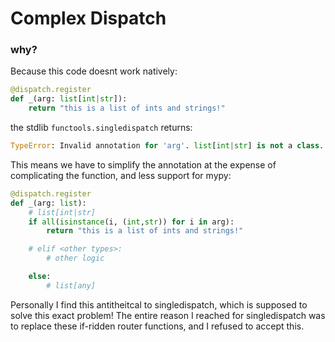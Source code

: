 # Complex Dispatch


### why? 
Because this code doesnt work natively:
```python
@dispatch.register
def _(arg: list[int|str]):
    return "this is a list of ints and strings!"
```

the stdlib `functools.singledispatch` returns:
```python
TypeError: Invalid annotation for 'arg'. list[int|str] is not a class.
```

This means we have to simplify the annotation at the expense of complicating the function, and less support for mypy:
```python
@dispatch.register
def _(arg: list):
    # list[int|str]
    if all(isinstance(i, (int,str)) for i in arg):
        return "this is a list of ints and strings!"

    # elif <other types>:
        # other logic

    else:
        # list[any]
```

Personally I find this antitheitcal to singledispatch, which is supposed to solve this exact problem!
The entire reason I reached for singledispatch was to replace these if-ridden router functions, and I
refused to accept this.

